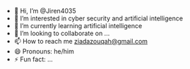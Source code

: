 - 👋 Hi, I’m @Jiren4035
- 👀 I’m interested in cyber security and artificial intelligence
- 🌱 I’m currently learning artificial intelligence
- 💞️ I’m looking to collaborate on ...
- 📫 How to reach me ziadazouqah@gmail.com
- 😄 Pronouns: he/him
- ⚡ Fun fact: ...

<!---
Jiren4035/Jiren4035 is a ✨ special ✨ repository because its `README.md` (this file) appears on your GitHub profile.
You can click the Preview link to take a look at your changes.
--->
